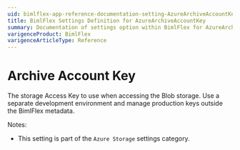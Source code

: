 ```yaml
---
uid: bimlflex-app-reference-documentation-setting-AzureArchiveAccountKey
title: BimlFlex Settings Definition for AzureArchiveAccountKey
summary: Documentation of settings option within BimlFlex for AzureArchiveAccountKey
varigenceProduct: BimlFlex
varigenceArticleType: Reference
---
```


# Archive Account Key

The storage Access Key to use when accessing the Blob storage. Use a separate development environment and manage production keys outside the BimlFlex metadata.

Notes:
* This setting is part of the `Azure Storage` settings category.
